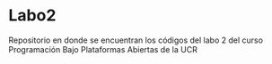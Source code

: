 # Labo2
Repositorio en donde se encuentran los códigos del labo 2 del curso Programación Bajo Plataformas Abiertas de la UCR
